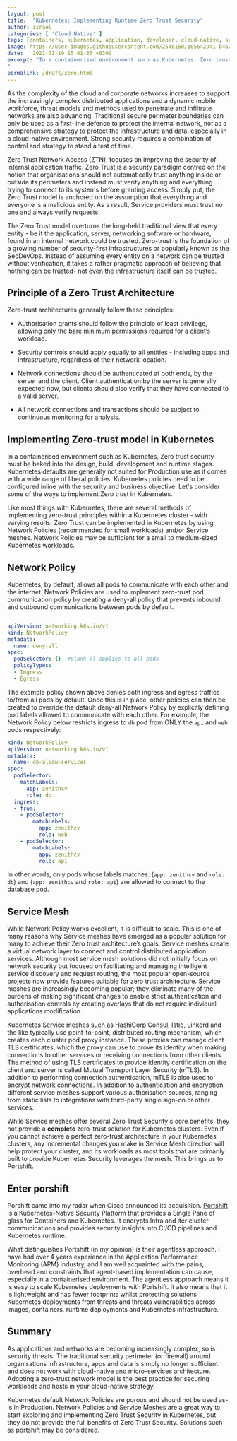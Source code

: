 ```yaml
---
layout: post
title:  "Kubernetes: Implementing Runtime Zero Trust Security"
author: israel
categories: [ 'Cloud Native' ]
tags: [containers, kubernetes, application, developer, cloud-native, security ]
image: https://user-images.githubusercontent.com/2548160/105642941-b462cd00-5e84-11eb-9650-18c117c5379a.png
date:   2021-01-10 15:01:35 +0300
excerpt: "In a containerised environment such as Kubernetes, Zero trust security must be baked into the design, build, development and runtime stages. Kubernetes defaults are generally not suited for Production use as it comes with a wide range of liberal policies...
"
permalink: /draft/zero.html
---
```


As the complexity of the cloud and corporate networks increases to support the increasingly complex distributed applications and a dynamic mobile workforce,  threat models and methods used to penetrate and infiltrate networks are also advancing. Traditional secure perimeter boundaries can only be used as a first-line defence to protect the internal network, not as a comprehensive strategy to protect the infrastructure and data, especially in a cloud-native environment. Strong security requires a combination of control and strategy to stand a test of time. 

Zero Trust Network Access (ZTN), focuses on improving the security of internal application traffic. Zero Trust is a security paradigm centred on the notion that organisations should not automatically trust anything inside or outside its perimeters and instead must verify anything and everything trying to connect to its systems before granting access. Simply put, the Zero Trust model is anchored on the assumption that everything and everyone is a malicious entity. As a result, Service providers must trust no one and always verify requests. 

The Zero Trust model overturns the long-held traditional view that every entity - be it the application, server, networking software or hardware,  found in an internal network could be trusted. Zero-trust is the foundation of a growing number of security-first infrastructures or popularly known as the SecDevOps. Instead of assuming every entity on a network can be trusted without verification, it takes a rather pragmatic approach of believing that nothing can be trusted- not even the infrastructure itself can be trusted.
## Principle of a Zero Trust Architecture 

Zero-trust architectures generally follow these principles:

- Authorisation grants should follow the principle of least privilege, allowing only the bare minimum permissions required for a client’s workload.

- Security controls should apply equally to all entities - including apps and infrastructure, regardless of their network location.

- Network connections should be authenticated at both ends, by the server and the client. Client authentication by the server is generally expected now, but clients should also verify that they have connected to a valid server. 

- All network connections and transactions should be subject to continuous monitoring for analysis. 

## Implementing Zero-trust model in Kubernetes

In a containerised environment such as Kubernetes, Zero trust security must be baked into the design, build, development and runtime stages. Kubernetes defaults are generally not suited for Production use as it comes with a wide range of liberal policies. Kubernetes policies need to be configured inline with the security and business objective. Let's consider some of the ways to implement Zero trust in Kubernetes.

Like most things with Kubernetes, there are several methods of implementing zero-trust principles within a Kubernetes cluster - with varying results. Zero Trust can be implemented in Kubernetes by using Network Policies (recommended for small workloads) and/or Service meshes. Network Policies may be sufficient for a small to medium-sized Kubernetes workloads.

## Network Policy

Kubernetes, by default, allows all pods to communicate with each other and the internet.  Network Policies are used to implement zero-trust pod communication policy by creating a deny-all policy that prevents inbound and outbound communications between pods by default.

```yaml 

apiVersion: networking.k8s.io/v1 
kind: NetworkPolicy 
metadata:   
  name: deny-all 
spec:   
  podSelector: {}  #Blank {} applies to all pods  
  policyTypes:   
  - Ingress   
  - Egress

```

The example policy shown above denies both ingress and egress traffics to/from all pods by default. Once this is in place, other policies can then be created to override the default deny-all Network Policy by explicitly defining pod labels allowed to communicate with each other. For example, the Network Policy below restricts ingress to `db` pod from ONLY the `api` and `web` pods respectively:


```yaml
kind: NetworkPolicy
apiVersion: networking.k8s.io/v1
metadata:
  name: db-allow-services
spec:
  podSelector:
    matchLabels:
      app: zenithcv
      role: db
  ingress:
  - from:
    - podSelector:
        matchLabels:
          app: zenithcv
          role: web
    - podSelector:
        matchLabels:
          app: zenithcv
          role: api
```

In other words, only pods whose labels matches: (`app: zenithcv` and `role: db`) and (`app: zenithcv` and `role: api`) are allowed to connect to the database pod. 

## Service Mesh

While Network Policy works excellent, it is difficult to scale. This is one of many reasons why Service meshes have emerged as a popular solution for many to achieve their Zero trust architecture’s goals. Service meshes create a virtual network layer to connect and control distributed application services. Although most service mesh solutions did not initially focus on network security but focused on facilitating and managing intelligent service discovery and request routing, the most popular open-source projects now provide features suitable for zero trust architecture. Service meshes are increasingly becoming popular; they eliminate many of the burdens of making significant changes to enable strict authentication and authorisation controls by creating overlays that do not require individual applications modification.

Kubernetes Service meshes such as HashiCorp Consul, Istio, Linkerd and the like typically use point-to-point, distributed routing mechanism, which creates each cluster pod proxy instance. These proxies can manage client TLS certificates, which the proxy can use to prove its identity when making connections to other services or receiving connections from other clients. The method of using TLS certificates to provide identity certification on the client and server is called Mutual Transport Layer Security (mTLS). In addition to performing connection authentication, mTLS is also used to encrypt network connections.
In addition to authentication and encryption, different service meshes support various authorisation sources, ranging from static lists to integrations with third-party single sign-on or other services.

While Service meshes offer several Zero Trust Security's core benefits, they not provide a <strong> complete </strong> zero-trust solution for Kubernetes clusters. Even if you cannot achieve a perfect zero-trust architecture in your Kubernetes clusters, any incremental changes you make in Service Mesh direction will help protect your cluster, and its workloads as most tools that are primarily built to provide Kubernetes Security leverages the mesh. This brings us to Portshift.
## Enter porshift

Porshift came into my radar when Cisco announced its acquisition. <a href="https://www.portshift.io/" target="_blank"> Portshift </a> is a  Kubernetes-Native Security Platform that provides a Single Pane of glass for Containers and Kubernetes. It encrypts Intra and iter cluster communications and provides security insights into CI/CD pipelines and Kubernetes runtime. 

What distinguishes Portshift (in my opinion) is their agentless approach. I have had over 4 years experience in the Application Performance Monitoring (APM) industry, and I am well acquainted with the pains, overhead and constraints that agent-based implementation can cause, especially in a containerised environment.  The agentless approach means it is easy to scale Kubernetes deployments with Portshift. It also means that it is lightweight and has fewer footprints whilst protecting solutions Kubernetes deployments from threats and threats vulnerabilities across images, containers, runtime deployments and Kubernetes infrastructure.
## Summary

As applications and networks are becoming increasingly complex, so is security threats. The traditional security perimeter (or firewall) around organisations infrastructure, apps and data is simply no longer sufficient and does not work with cloud-native and micro-services architecture. Adopting a zero-trust network model is the best practice for securing workloads and hosts in your cloud-native strategy.

Kubernetes default Network Policies are porous and should not be used as-is in Production. Network Policies and Service Meshes are a great way to start exploring and implementing Zero Trust Security in Kubernetes, but they do not provide the full benefits of Zero Trust Security. Solutions such as portshift may be considered.

